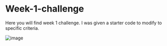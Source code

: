 # Week-1-challenge
Here you will find week 1 challenge. I was given a starter code to modify to specific criteria. 

![image](https://user-images.githubusercontent.com/115671262/198180305-c7aaf00f-0806-497a-ab17-898c1e4146df.png)
